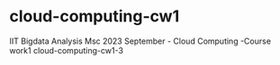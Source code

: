 # cloud-computing-cw1
IIT Bigdata Analysis Msc 2023 September - Cloud Computing -Course work1
cloud-computing-cw1-3